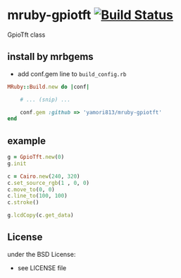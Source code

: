 # mruby-gpiotft   [![Build Status](https://travis-ci.org/yamori813/mruby-gpiotft.svg?branch=master)](https://travis-ci.org/yamori813/mruby-gpiotft)
GpioTft class
## install by mrbgems
- add conf.gem line to `build_config.rb`

```ruby
MRuby::Build.new do |conf|

    # ... (snip) ...

    conf.gem :github => 'yamori813/mruby-gpiotft'
end
```
## example
```ruby
g = GpioTft.new(0)
g.init

c = Cairo.new(240, 320)
c.set_source_rgb(1 , 0, 0)
c.move_to(0, 0)
c.line_to(100, 100)
c.stroke()

g.lcdCopy(c.get_data)
```

## License
under the BSD License:
- see LICENSE file
